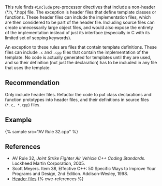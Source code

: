 This rule finds `#include` pre-processor directives that include a non-header (\*.h, \*.hpp) file. The exception is header files that define template classes or functions. These header files can include the implementation files, which are then considered to be part of the header file. Including source files can create unnecessarily large object files, and would also expose the entirety of the implementation instead of just its interface (especially in C with its limited set of scoping keywords).

An exception to these rules are files that contain template definitions. These files can include `.c` and `.cpp` files that contain the implementation of the template. No code is actually generated for templates until they are used, and so their definition (not just the declaration) has to be included in any file that uses the template.


## Recommendation
Only include header files. Refactor the code to put class declarations and function prototypes into header files, and their definitions in source files (`*.c, *.cpp`) files.


## Example
{% sample src="AV Rule 32.cpp" %}

## References
* AV Rule 32, *Joint Strike Fighter Air Vehicle C++ Coding Standards*. Lockheed Martin Corporation, 2005.
* Scott Meyers. Item 38, Effective C++: 50 Specific Ways to Improve Your Programs and Design, 2nd Edition. Addison-Wesley, 1998.
* [Header files](http://www.learncpp.com/cpp-tutorial/19-header-files/)
{% cwe-references %}
